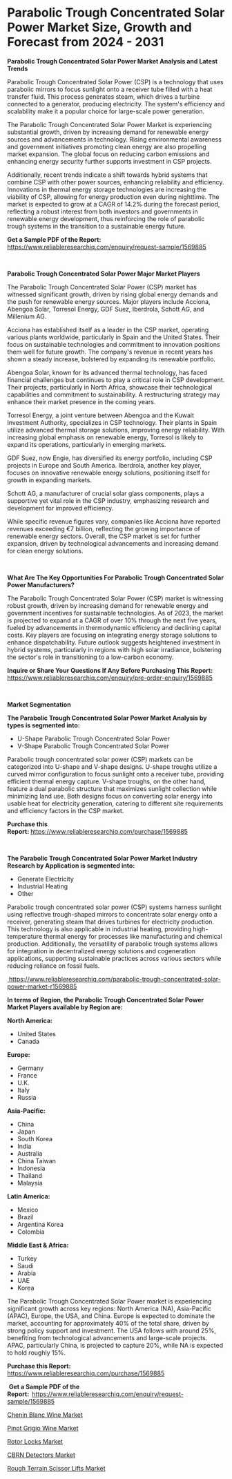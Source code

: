 <p><h1>Parabolic Trough Concentrated Solar Power Market Size, Growth and Forecast from 2024 - 2031</h1></p><p><strong>Parabolic Trough Concentrated Solar Power Market Analysis and Latest Trends</strong></p>
<p><p>Parabolic Trough Concentrated Solar Power (CSP) is a technology that uses parabolic mirrors to focus sunlight onto a receiver tube filled with a heat transfer fluid. This process generates steam, which drives a turbine connected to a generator, producing electricity. The system's efficiency and scalability make it a popular choice for large-scale power generation.</p><p>The Parabolic Trough Concentrated Solar Power Market is experiencing substantial growth, driven by increasing demand for renewable energy sources and advancements in technology. Rising environmental awareness and government initiatives promoting clean energy are also propelling market expansion. The global focus on reducing carbon emissions and enhancing energy security further supports investment in CSP projects.</p><p>Additionally, recent trends indicate a shift towards hybrid systems that combine CSP with other power sources, enhancing reliability and efficiency. Innovations in thermal energy storage technologies are increasing the viability of CSP, allowing for energy production even during nighttime. The market is expected to grow at a CAGR of 14.2% during the forecast period, reflecting a robust interest from both investors and governments in renewable energy development, thus reinforcing the role of parabolic trough systems in the transition to a sustainable energy future.</p></p>
<p><strong>Get a Sample PDF of the Report:&nbsp;</strong> <a href="https://www.reliableresearchiq.com/enquiry/request-sample/1569885?utm_campaign=100&utm_medium=2&utm_source=Github&utm_content=ia&utm_term=19102024&utm_id=parabolic-trough-concentrated-solar-power">https://www.reliableresearchiq.com/enquiry/request-sample/1569885</a></p>
<p>&nbsp;</p>
<p><strong>Parabolic Trough Concentrated Solar Power Major Market Players</strong></p>
<p><p>The Parabolic Trough Concentrated Solar Power (CSP) market has witnessed significant growth, driven by rising global energy demands and the push for renewable energy sources. Major players include Acciona, Abengoa Solar, Torresol Energy, GDF Suez, Iberdrola, Schott AG, and Millenium AG. </p><p>Acciona has established itself as a leader in the CSP market, operating various plants worldwide, particularly in Spain and the United States. Their focus on sustainable technologies and commitment to innovation positions them well for future growth. The company's revenue in recent years has shown a steady increase, bolstered by expanding its renewable portfolio.</p><p>Abengoa Solar, known for its advanced thermal technology, has faced financial challenges but continues to play a critical role in CSP development. Their projects, particularly in North Africa, showcase their technological capabilities and commitment to sustainability. A restructuring strategy may enhance their market presence in the coming years.</p><p>Torresol Energy, a joint venture between Abengoa and the Kuwait Investment Authority, specializes in CSP technology. Their plants in Spain utilize advanced thermal storage solutions, improving energy reliability. With increasing global emphasis on renewable energy, Torresol is likely to expand its operations, particularly in emerging markets.</p><p>GDF Suez, now Engie, has diversified its energy portfolio, including CSP projects in Europe and South America. Iberdrola, another key player, focuses on innovative renewable energy solutions, positioning itself for growth in expanding markets.</p><p>Schott AG, a manufacturer of crucial solar glass components, plays a supportive yet vital role in the CSP industry, emphasizing research and development for improved efficiency.</p><p>While specific revenue figures vary, companies like Acciona have reported revenues exceeding €7 billion, reflecting the growing importance of renewable energy sectors. Overall, the CSP market is set for further expansion, driven by technological advancements and increasing demand for clean energy solutions.</p></p>
<p>&nbsp;</p>
<p><strong>What Are The Key Opportunities For Parabolic Trough Concentrated Solar Power Manufacturers?</strong></p>
<p><p>The Parabolic Trough Concentrated Solar Power (CSP) market is witnessing robust growth, driven by increasing demand for renewable energy and government incentives for sustainable technologies. As of 2023, the market is projected to expand at a CAGR of over 10% through the next five years, fueled by advancements in thermodynamic efficiency and declining capital costs. Key players are focusing on integrating energy storage solutions to enhance dispatchability. Future outlook suggests heightened investment in hybrid systems, particularly in regions with high solar irradiance, bolstering the sector's role in transitioning to a low-carbon economy.</p></p>
<p><strong>Inquire or Share Your Questions If Any Before Purchasing This Report:</strong> <a href="https://www.reliableresearchiq.com/enquiry/pre-order-enquiry/1569885?utm_campaign=100&utm_medium=2&utm_source=Github&utm_content=ia&utm_term=19102024&utm_id=parabolic-trough-concentrated-solar-power">https://www.reliableresearchiq.com/enquiry/pre-order-enquiry/1569885</a></p>
<p>&nbsp;</p>
<p><strong>Market Segmentation</strong></p>
<p><strong>The Parabolic Trough Concentrated Solar Power Market Analysis by types is segmented into:</strong></p>
<p><ul><li>U-Shape Parabolic Trough Concentrated Solar Power</li><li>V-Shape Parabolic Trough Concentrated Solar Power</li></ul></p>
<p><p>Parabolic trough concentrated solar power (CSP) markets can be categorized into U-shape and V-shape designs. U-shape troughs utilize a curved mirror configuration to focus sunlight onto a receiver tube, providing efficient thermal energy capture. V-shape troughs, on the other hand, feature a dual parabolic structure that maximizes sunlight collection while minimizing land use. Both designs focus on converting solar energy into usable heat for electricity generation, catering to different site requirements and efficiency factors in the CSP market.</p></p>
<p><strong>Purchase this Report:&nbsp;</strong><a href="https://www.reliableresearchiq.com/purchase/1569885?utm_campaign=100&utm_medium=2&utm_source=Github&utm_content=ia&utm_term=19102024&utm_id=parabolic-trough-concentrated-solar-power">https://www.reliableresearchiq.com/purchase/1569885</a></p>
<p>&nbsp;</p>
<p><strong>The Parabolic Trough Concentrated Solar Power Market Industry Research by Application is segmented into:</strong></p>
<p><ul><li>Generate Electricity</li><li>Industrial Heating</li><li>Other</li></ul></p>
<p><p>Parabolic trough concentrated solar power (CSP) systems harness sunlight using reflective trough-shaped mirrors to concentrate solar energy onto a receiver, generating steam that drives turbines for electricity production. This technology is also applicable in industrial heating, providing high-temperature thermal energy for processes like manufacturing and chemical production. Additionally, the versatility of parabolic trough systems allows for integration in decentralized energy solutions and cogeneration applications, supporting sustainable practices across various sectors while reducing reliance on fossil fuels.</p></p>
<p><a href="https://www.reliableresearchiq.com/parabolic-trough-concentrated-solar-power-market-r1569885?utm_campaign=100&utm_medium=2&utm_source=Github&utm_content=ia&utm_term=19102024&utm_id=parabolic-trough-concentrated-solar-power">&nbsp;https://www.reliableresearchiq.com/parabolic-trough-concentrated-solar-power-market-r1569885</a></p>
<p><strong>In terms of Region, the Parabolic Trough Concentrated Solar Power Market Players available by Region are:</strong></p>
<p>
    <p> <strong> North America: </strong>
        <ul>
            <li>United States</li>
            <li>Canada</li>
        </ul>
        </p> 
    <p> <strong> Europe: </strong>
        <ul>
            <li>Germany</li>
            <li>France</li>
            <li>U.K.</li>
            <li>Italy</li>
            <li>Russia</li>
        </ul>
        </p> 
    <p> <strong> Asia-Pacific: </strong>
        <ul>
            <li>China</li>
            <li>Japan</li>
            <li>South Korea</li>
            <li>India</li>
            <li>Australia</li>
            <li>China Taiwan</li>
            <li>Indonesia</li>
            <li>Thailand</li>
            <li>Malaysia</li>
        </ul>
        </p> 
    <p> <strong> Latin America: </strong>
        <ul>
            <li>Mexico</li>
            <li>Brazil</li>
            <li>Argentina Korea</li>
            <li>Colombia</li>
        </ul>
        </p> 
    <p> <strong> Middle East & Africa: </strong>
        <ul>
            <li>Turkey</li>
            <li>Saudi</li>
            <li>Arabia</li>
            <li>UAE</li>
            <li>Korea</li>
        </ul>
    </p>
    </p>
<p><p>The Parabolic Trough Concentrated Solar Power market is experiencing significant growth across key regions: North America (NA), Asia-Pacific (APAC), Europe, the USA, and China. Europe is expected to dominate the market, accounting for approximately 40% of the total share, driven by strong policy support and investment. The USA follows with around 25%, benefiting from technological advancements and large-scale projects. APAC, particularly China, is projected to capture 20%, while NA is expected to hold roughly 15%.</p></p>
<p><strong>Purchase this Report: </strong><a href="https://www.reliableresearchiq.com/purchase/1569885?utm_campaign=100&utm_medium=2&utm_source=Github&utm_content=ia&utm_term=19102024&utm_id=parabolic-trough-concentrated-solar-power">https://www.reliableresearchiq.com/purchase/1569885</a></p>
<p>&nbsp;<strong>Get a Sample PDF of the Report:&nbsp;&nbsp;</strong><a href="https://www.reliableresearchiq.com/enquiry/request-sample/1569885?utm_campaign=100&utm_medium=2&utm_source=Github&utm_content=ia&utm_term=19102024&utm_id=parabolic-trough-concentrated-solar-power">https://www.reliableresearchiq.com/enquiry/request-sample/1569885</a></p>
<p><strong></strong></p>
<p><p><a href="https://www.linkedin.com/pulse/chenin-blanc-wine-market-pulse-143-expansion-blueprint-1msle?utm_campaign=100&utm_medium=2&utm_source=Github&utm_content=ia&utm_term=19102024&utm_id=parabolic-trough-concentrated-solar-power">Chenin Blanc Wine Market</a></p><p><a href="https://www.linkedin.com/pulse/pioneering-growth-analyzing-global-pinot-grigio-wine-l4ige?utm_campaign=100&utm_medium=2&utm_source=Github&utm_content=ia&utm_term=19102024&utm_id=parabolic-trough-concentrated-solar-power">Pinot Grigio Wine Market</a></p><p><a href="https://github.com/melodyvssta/Market-Research-Report-List-1/blob/main/rotor-locks-market.md?utm_campaign=100&utm_medium=2&utm_source=Github&utm_content=ia&utm_term=19102024&utm_id=parabolic-trough-concentrated-solar-power">Rotor Locks Market</a></p><p><a href="https://issuu.com/reportprime-2/docs/cbrn-detectors-market-size-2030.ppt_286a73bbee0208?utm_campaign=100&utm_medium=2&utm_source=Github&utm_content=ia&utm_term=19102024&utm_id=parabolic-trough-concentrated-solar-power">CBRN Detectors Market</a></p><p><a href="https://github.com/lyndi2n3hdalbey/Market-Research-Report-List-1/blob/main/rough-terrain-scissor-lifts-market.md?utm_campaign=100&utm_medium=2&utm_source=Github&utm_content=ia&utm_term=19102024&utm_id=parabolic-trough-concentrated-solar-power">Rough Terrain Scissor Lifts Market</a></p></p>